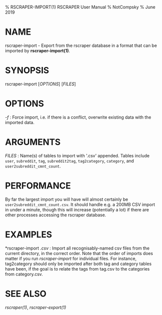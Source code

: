 % RSCRAPER-IMPORT(1) RSCRAPER User Manual
% NotCompsky
% June 2019

# NAME

rscraper-import - Export from the rscraper database in a format that can be imported by **rscraper-import(1)**.

# SYNOPSIS

rscraper-import [*OPTIONS*] [*FILES*]

# OPTIONS

*-f*
:   Force import, i.e. if there is a conflict, overwrite existing data with the imported data.

# ARGUMENTS

*FILES*
:   Name(s) of tables to import with '.csv' appended. Tables include `user`, `subreddit`, `tag`, `subreddit2tag`, `tag2category`, `category`, and `user2subreddit_cmnt_count`.

# PERFORMANCE

By far the largest import you will have will almost certainly be `user2subreddit_cmnt_count.csv`. It should handle e.g. a 200MB CSV import in under a minute, though this will increase (potentially a lot) if there are other processes accessing the rscraper database.

# EXAMPLES

*rscraper-import *.csv*
:   Import all recognisably-named csv files from the current directory, in the correct order.
    Note that the order of imports does matter if you run *rscraper-import* for individual files. For instance, tag2category should only be imported after both tag and category tables have been, if the goal is to relate the tags from tag.csv to the categories from category.csv.

# SEE ALSO

*rscraper(1)*, *rscraper-export(1)*
